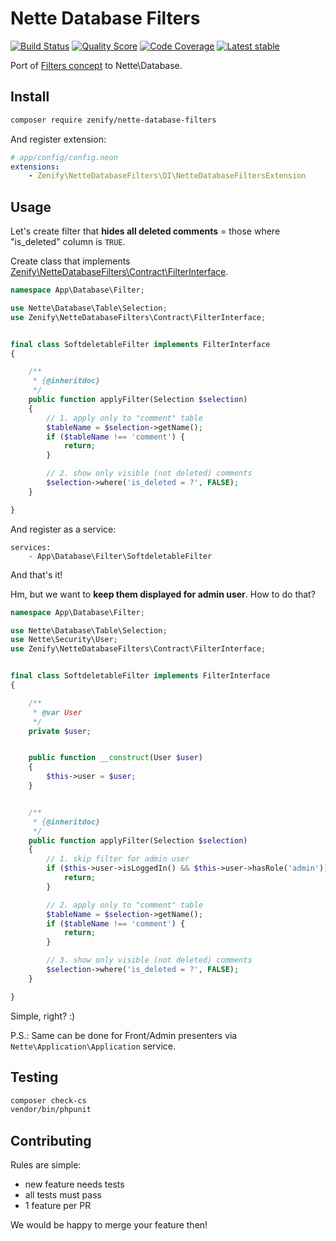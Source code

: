 # Nette Database Filters

[![Build Status](https://img.shields.io/travis/Zenify/NetteDatabaseFilters.svg?style=flat-square)](https://travis-ci.org/Zenify/NetteDatabaseFilters)
[![Quality Score](https://img.shields.io/scrutinizer/g/Zenify/NetteDatabaseFilters.svg?style=flat-square)](https://scrutinizer-ci.com/g/Zenify/NetteDatabaseFilters)
[![Code Coverage](https://img.shields.io/scrutinizer/coverage/g/Zenify/NetteDatabaseFilters.svg?style=flat-square)](https://scrutinizer-ci.com/g/Zenify/NetteDatabaseFilters)
[![Latest stable](https://img.shields.io/packagist/v/zenify/nette-database-filters.svg?style=flat-square)](https://packagist.org/packages/zenify/nette-database-filters)


Port of [Filters concept](https://github.com/Zenify/DoctrineFilters) to Nette\Database.


## Install

```sh
composer require zenify/nette-database-filters
```

And register extension:

```yaml
# app/config/config.neon
extensions:
	- Zenify\NetteDatabaseFilters\DI\NetteDatabaseFiltersExtension
```


## Usage

Let's create filter that **hides all deleted comments** = those where "is_deleted" column is `TRUE`.

Create class that implements [Zenify\NetteDatabaseFilters\Contract\FilterInterface](src/Contract/FilterInterface.php).

```php
namespace App\Database\Filter;

use Nette\Database\Table\Selection;
use Zenify\NetteDatabaseFilters\Contract\FilterInterface;


final class SoftdeletableFilter implements FilterInterface
{

    /**
     * {@inheritdoc}
     */
    public function applyFilter(Selection $selection)
    {
        // 1. apply only to "comment" table
        $tableName = $selection->getName();
        if ($tableName !== 'comment') {
            return;
        }

        // 2. show only visible (not deleted) comments
        $selection->where('is_deleted = ?', FALSE);
    }

}
```

And register as a service:

```neon
services:
    - App\Database\Filter\SoftdeletableFilter
```

And that's it!


Hm, but we want to **keep them displayed for admin user**. How to do that?


```php
namespace App\Database\Filter;

use Nette\Database\Table\Selection;
use Nette\Security\User;
use Zenify\NetteDatabaseFilters\Contract\FilterInterface;


final class SoftdeletableFilter implements FilterInterface
{

    /**
     * @var User
     */
    private $user;


    public function __construct(User $user)
    {
        $this->user = $user;
    }


    /**
     * {@inheritdoc}
     */
    public function applyFilter(Selection $selection)
    {
        // 1. skip filter for admin user
        if ($this->user->isLoggedIn() && $this->user->hasRole('admin')) {
            return;
        }

        // 2. apply only to "comment" table
        $tableName = $selection->getName();
        if ($tableName !== 'comment') {
            return;
        }

        // 3. show only visible (not deleted) comments
        $selection->where('is_deleted = ?', FALSE);
    }

}
```


Simple, right? :)

P.S.: Same can be done for Front/Admin presenters via `Nette\Application\Application` service.




## Testing

```sh
composer check-cs
vendor/bin/phpunit
```


## Contributing

Rules are simple:

- new feature needs tests
- all tests must pass
- 1 feature per PR

We would be happy to merge your feature then!
